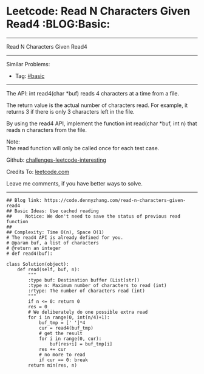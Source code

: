 # Leetcode: Read N Characters Given Read4     :BLOG:Basic:


---

Read N Characters Given Read4  

---

Similar Problems:  
-   Tag: [#basic](https://code.dennyzhang.com/tag/basic)

---

The API: int read4(char \*buf) reads 4 characters at a time from a file.  

The return value is the actual number of characters read. For example, it returns 3 if there is only 3 characters left in the file.  

By using the read4 API, implement the function int read(char \*buf, int n) that reads n characters from the file.  

Note:  
The read function will only be called once for each test case.  

Github: [challenges-leetcode-interesting](https://github.com/DennyZhang/challenges-leetcode-interesting/tree/master/read-n-characters-given-read4)  

Credits To: [leetcode.com](https://leetcode.com/problems/read-n-characters-given-read4/description/)  

Leave me comments, if you have better ways to solve.  

---

    ## Blog link: https://code.dennyzhang.com/read-n-characters-given-read4
    ## Basic Ideas: Use cached reading
    ##     Notice: We don't need to save the status of previous read function
    ##
    ## Complexity: Time O(n), Space O(1)
    # The read4 API is already defined for you.
    # @param buf, a list of characters
    # @return an integer
    # def read4(buf):
    
    class Solution(object):
        def read(self, buf, n):
            """
            :type buf: Destination buffer (List[str])
            :type n: Maximum number of characters to read (int)
            :rtype: The number of characters read (int)
            """
            if n <= 0: return 0
            res = 0
            # We deliberately do one possible extra read
            for i in range(0, int(n/4)+1):
                buf_tmp = [' ']*4
                cur = read4(buf_tmp)
                # get the result
                for i in range(0, cur):
                    buf[res+i] = buf_tmp[i]
                res += cur
                # no more to read
                if cur == 0: break
            return min(res, n)